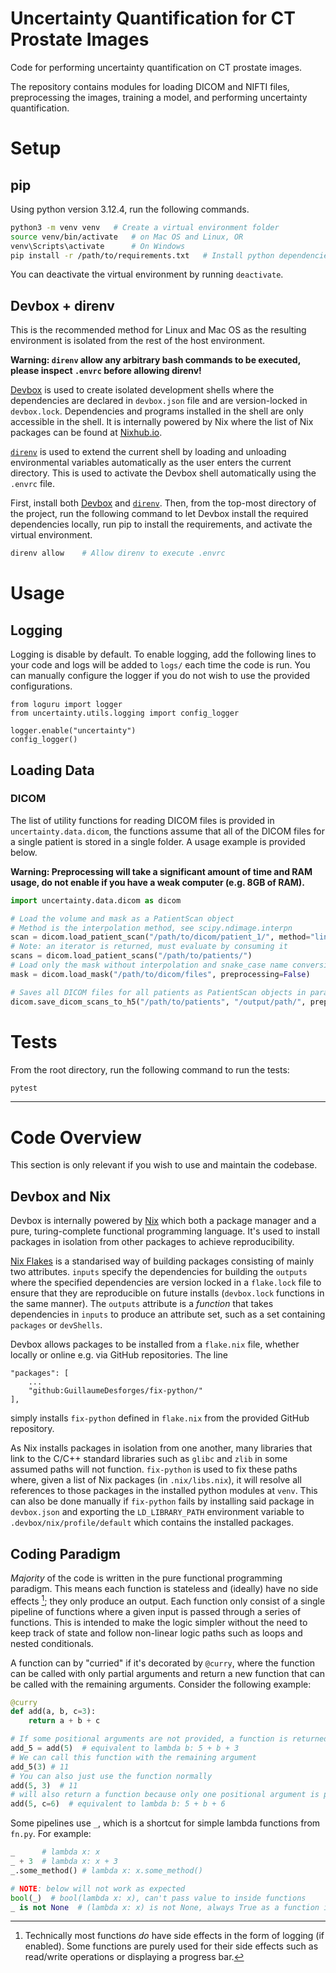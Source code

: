 # Uncertainty Quantification for CT Prostate Images
Code for performing uncertainty quantification on CT prostate images.

The repository contains modules for loading DICOM and NIFTI files, preprocessing the images, training a model, and performing uncertainty quantification.

# Setup
## pip
Using python version 3.12.4, run the following commands.
```bash
python3 -m venv venv   # Create a virtual environment folder
source venv/bin/activate   # on Mac OS and Linux, OR
venv\Scripts\activate      # On Windows
pip install -r /path/to/requirements.txt   # Install python dependencies
```

You can deactivate the virtual environment by running `deactivate`.


## Devbox + direnv
This is the recommended method for Linux and Mac OS as the resulting environment is isolated from the rest of the host environment.

**Warning: `direnv` allow any arbitrary bash commands to be executed, please inspect `.envrc` before allowing direnv!**

[Devbox](https://github.com/jetify-com/devbox) is used to create isolated development shells where the dependencies are declared in `devbox.json` file and are version-locked in `devbox.lock`. Dependencies and programs installed in the shell are only accessible in the shell. It is internally powered by Nix where the list of Nix packages can be found at [Nixhub.io](https://www.nixhub.io/). 

[`direnv`](https://github.com/direnv/direnv) is used to extend the current shell by loading and unloading environmental variables automatically as the user enters the current directory. This is used to activate the Devbox shell automatically using the `.envrc` file.

First, install both [Devbox](https://github.com/jetify-com/devbox) and [`direnv`](https://github.com/direnv/direnv). Then, from the top-most directory of the project, run the following command to let Devbox install the required dependencies locally, run pip to install the requirements, and activate the virtual environment.

```bash
direnv allow    # Allow direnv to execute .envrc
```


# Usage
## Logging
Logging is disable by default. To enable logging, add the following lines to your code and logs will be added to `logs/` each time the code is run. You can manually configure the logger if you do not wish to use the provided configurations.

```
from loguru import logger
from uncertainty.utils.logging import config_logger

logger.enable("uncertainty")
config_logger()
```

## Loading Data
### DICOM
The list of utility functions for reading DICOM files is provided in `uncertainty.data.dicom`, the functions assume that all of the DICOM files for a single patient is stored in a single folder. A usage example is provided below.

**Warning: Preprocessing will take a significant amount of time and RAM usage, do not enable if you have a weak computer (e.g. 8GB of RAM).**

```python
import uncertainty.data.dicom as dicom

# Load the volume and mask as a PatientScan object
# Method is the interpolation method, see scipy.ndimage.interpn
scan = dicom.load_patient_scan("/path/to/dicom/patient_1/", method="linear", preprocessing=True)
# Note: an iterator is returned, must evaluate by consuming it
scans = dicom.load_patient_scans("/path/to/patients/")
# Load only the mask without interpolation and snake_case name conversion
mask = dicom.load_mask("/path/to/dicom/files", preprocessing=False)

# Saves all DICOM files for all patients as PatientScan objects in parallel
dicom.save_dicom_scans_to_h5("/path/to/patients", "/output/path/", preprocess=True, n_workers=8)
```


# Tests
From the root directory, run the following command to run the tests:
```bash
pytest
```

---

# Code Overview
This section is only relevant if you wish to use and maintain the codebase.

## Devbox and Nix 
Devbox is internally powered by [Nix](https://nixos.org/) which both a package manager and a pure, turing-complete functional programming language. It's used to install packages in isolation from other packages to achieve reproducibility.

[Nix Flakes](https://nixos.org/) is a standarised way of building packages consisting of mainly two attributes. `inputs` specify the dependencies for building the `outputs` where the specified dependencies are version locked in a `flake.lock` file to ensure that they are reproducible on future installs (`devbox.lock` functions in the same manner). The `outputs` attribute is a *function* that takes dependencies in `inputs` to produce an attribute set, such as a set containing `packages` or `devShells`.

Devbox allows packages to be installed from a `flake.nix` file, whether locally or online e.g. via GitHub repositories. The line
```
"packages": [
    ...
    "github:GuillaumeDesforges/fix-python/"
],
```
simply installs `fix-python` defined in `flake.nix` from the provided GitHub repository.

As Nix installs packages in isolation from one another, many libraries that link to the C/C++ standard libraries such as `glibc` and `zlib` in some assumed paths will not function. `fix-python` is used to fix these paths where, given a list of Nix packages (in `.nix/libs.nix`), it will resolve all references to those packages in the installed python modules at `venv`. This can also be done manually if `fix-python` fails by installing said package in `devbox.json` and exporting the `LD_LIBRARY_PATH` environment variable to `.devbox/nix/profile/default` which contains the installed packages.


## Coding Paradigm
*Majority* of the code is written in the pure functional programming paradigm. This means each function is stateless and (ideally) have no side effects [^1]; they only produce an output. Each function only consist of a single pipeline of functions where a given input is passed through a series of functions. This is intended to make the logic simpler without the need to keep track of state and follow non-linear logic paths such as loops and nested conditionals.

A function can by "curried" if it's decorated by `@curry`, where the function can be called with only partial arguments and return a new function that can be called with the remaining arguments. Consider the following example:
```python
@curry
def add(a, b, c=3):
    return a + b + c

# If some positional arguments are not provided, a function is returned instead
add_5 = add(5)  # equivalent to lambda b: 5 + b + 3
# We can call this function with the remaining argument
add_5(3) # 11
# You can also just use the function normally
add(5, 3)  # 11
# will also return a function because only one positional argument is provided
add(5, c=6)  # equivalent to lambda b: 5 + b + 6
```

Some pipelines use `_`, which is a shortcut for simple lambda functions from `fn.py`. For example:
```python
_      # lambda x: x
_ + 3  # lambda x: x + 3
_.some_method() # lambda x: x.some_method()

# NOTE: below will not work as expected
bool(_)  # bool(lambda x: x), can't pass value to inside functions
_ is not None  # (lambda x: x) is not None, always True as a function is never None
```

[^1]: Technically most functions *do* have side effects in the form of logging (if enabled). Some functions are purely used for their side effects such as read/write operations or displaying a progress bar.